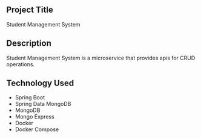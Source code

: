 ##  Project Title 
Student Management System 
## Description
Student Management System is a microservice that provides apis for CRUD operations.
## Technology Used
* Spring Boot
* Spring Data MongoDB
* MongoDB
* Mongo Express
* Docker
* Docker Compose